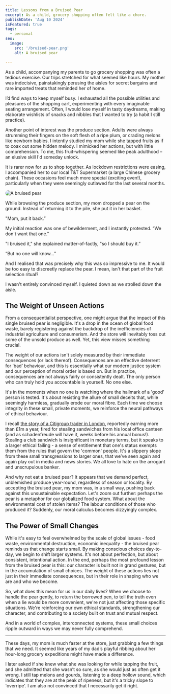 ```yaml
---
title: Lessons from a Bruised Pear
excerpt: As a child, grocery shopping often felt like a chore. 
publishDate: 'Aug 10 2024'
isFeatured: true
tags:
  - personal
seo:
  image: 
    src: '/bruised-pear.png'
    alt: A bruised pear

---
```

As a child, accompanying my parents to go grocery shopping was often a tedious exercise.
Our trips stretched for what seemed like hours. My mother was indecisive, painstakingly perusing the aisles for secret bargains and rare imported treats that reminded her of home. 

I’d find ways to keep myself busy. I exhausted all the possible utilities and pleasures of the shopping cart, experimenting with every imaginable seating arrangement. Often, I would lose myself in tasty daydreams, making elaborate wishlists of snacks and nibbles that I wanted to try (a habit I still practice).

Another point of interest was the produce section. Adults were always strumming their fingers on the soft flesh of a ripe plum, or crading melons like newborn babies. I intently studied my mom while she tapped fruits as if to coax out some hidden melody. I mimicked her actions, but with little comprehension. To me, this fruit-whispering seemed like peak adulthood – an elusive skill I'd someday unlock.

It is rarer now for us to shop together. As lockdown restrictions were easing, I accompanied her to our local T&T Supermarket (a large Chinese grocery chain). These occasions feel much more special (exciting even!), particularly when they were seemingly outlawed for the last several months.

<img src="/bruised-pear.png" alt="A bruised pear" style="border-radius: 10px;">

While browsing the produce section, my mom dropped a pear on the ground. Instead of returning it to the pile, she put it in her basket.

"Mom, put it back.”

My initial reaction was one of bewilderment, and I instantly protested. “We don't want that one."

"I bruised it," she explained matter-of-factly, "so I should buy it.”

“But no one will know…”

And I realised that was precisely why this was so impressive to me. It would be too easy to discreetly replace the pear. I mean, isn't that part of the fruit selection ritual?

I wasn't entirely convinced myself. I quieted down as we strolled down the aisle.

## The Weight of Unseen Actions
From a consequentialist perspective, one might argue that the impact of this single bruised pear is negligible. It's a drop in the ocean of global food waste, barely registering against the backdrop of the inefficiencies of industrial agriculture and consumerism. And the store will inevitably toss out some of the unsold produce as well. Yet, this view misses something crucial.

The weight of our actions isn't solely measured by their immediate consequences (or lack thereof). Consequences are an effective deterrent for ‘bad’ behaviour, and this is essentially what our modern justice system and our perception of moral order is based on. But in practice, consequences are not always fairly or consistently dealt. The only person who can truly hold you accountable is yourself. No one else. 

It's in the moments when no one is watching where the hallmark of a 'good' person is tested. It's about resisting the allure of small deceits that, while seemingly harmless, gradually erode our moral fibre. Each time we choose integrity in these small, private moments, we reinforce the neural pathways of ethical behaviour.

I recall [the story of a Citigroup trader in London](https://www.bbc.co.uk/news/business-51369410), reportedly earning more than £1m a year, fired for stealing sandwiches from his local office canteen (and as schadenfreude will have it, weeks before his annual bonus!). Stealing a club sandwich is insignificant in monetary terms, but it speaks to a larger ethical failing - a sense of entitlement that one's status exempts them from the rules that govern the 'common' people. It's a slippery slope from these small transgressions to larger ones, that we’ve seen again and again play out in media and news stories. We all love to hate on the arrogant and unscrupulous banker.

And why not eat a bruised pear? It appears that we demand perfect, unblemished produce year-round, regardless of season or locality. By accepting the bruised pear, my mom was, in a small way, pushing back against this unsustainable expectation. Let's zoom out further: perhaps the pear is a metaphor for our globalized food system. What about the environmental cost of stolen items? The labour conditions of those who produced it? Suddenly, our moral calculus becomes dizzyingly complex.

## The Power of Small Changes
While it's easy to feel overwhelmed by the scale of global issues - food waste, environmental destruction, economic inequality - the bruised pear reminds us that change starts small. By making conscious choices day-to-day, we begin to shift larger systems. It's not about perfection, but about consistent, intentional action.
In the end, perhaps the most profound lesson from the bruised pear is this: our character is built not in grand gestures, but in the accumulation of small choices. The weight of these actions lies not just in their immediate consequences, but in their role in shaping who we are and who we become.

So, what does this mean for us in our daily lives? When we choose to handle the pear gently, to return the borrowed pen, to tell the truth even when a lie would be more convenient, we're not just affecting those specific situations. We're reinforcing our own ethical standards, strengthening our character, and contributing to a society built on trust and mutual respect.

And in a world of complex, interconnected systems, these small choices ripple outward in ways we may never fully comprehend.

<hr class="w-33" style="margin-bottom: 0.5em;"/>  

These days, my mom is much faster at the store, just grabbing a few things that we need. It seemed like years of my dad’s playful ribbing about her hour-long grocery expeditions might have made a difference.

I later asked if she knew what she was looking for while tapping the fruit, and she admitted that she wasn’t so sure, as she would just as often get it wrong. I still tap melons and gourds, listening to a deep hollow sound, which indicates that they are at the peak of ripeness, but it's a tricky slope to 'overripe'. I am also not convinced that I necessarily get it right.

